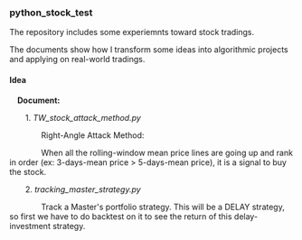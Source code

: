 ### python_stock_test

The  repository includes some experiemnts toward stock tradings.

The documents show how I transform some ideas into algorithmic projects and applying on real-world tradings.

#### Idea
&emsp;**Document:**

&emsp;&emsp;1. *TW_stock_attack_method.py*

&emsp;&emsp;&emsp;&emsp;Right-Angle Attack Method:

&emsp;&emsp;&emsp;&emsp;When all the rolling-window mean price lines are going up and rank in order (ex: 3-days-mean price > 5-days-mean price), it is a signal to buy the stock.

&emsp;&emsp;2. *tracking_master_strategy.py*

&emsp;&emsp;&emsp;&emsp;Track a Master's portfolio strategy. This will be a DELAY strategy, so first we have to do backtest on it to see the return of this delay-investment strategy.
